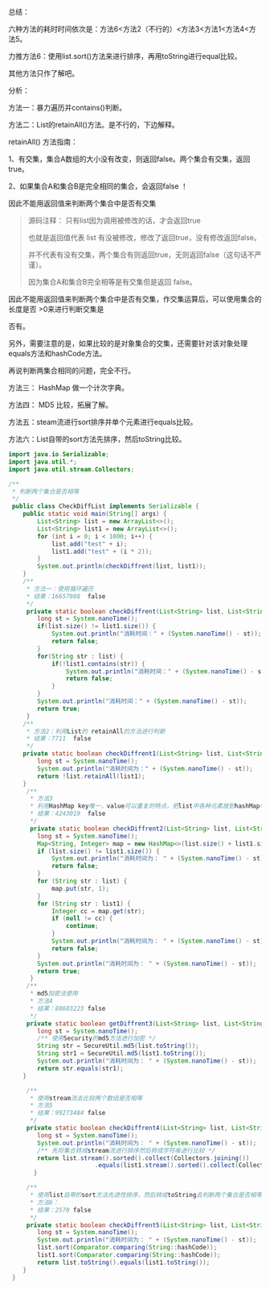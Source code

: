 总结：

六种方法的耗时时间依次是：方法6<方法2（不行的）<方法3<方法1<方法4<方法5。

力推方法6：使用list.sort()方法来进行排序，再用toString进行equal比较。

其他方法只作了解吧。



分析：

方法一：暴力遍历并contains()判断。

方法二：List的retainAll()方法。是不行的，下边解释。

retainAll() 方法指南：

1、有交集，集合A数组的大小没有改变，则返回false。两个集合有交集，返回true。

2、如果集合A和集合B是完全相同的集合，会返回false ！

因此不能用返回值来判断两个集合中是否有交集 

> 源码注释： 只有list因为调用被修改的话，才会返回true 
>
> 也就是返回值代表 list 有没被修改，修改了返回true，没有修改返回false。
>
> 并不代表有没有交集，两个集合有则返回true，无则返回false（这句话不严谨）。
>
> 因为集合A和集合B完全相等是有交集但是返回 false。

因此不能用返回值来判断两个集合中是否有交集，作交集运算后，可以使用集合的长度是否 >0来进行判断交集是

否有。

另外，需要注意的是，如果比较的是对象集合的交集，还需要针对该对象处理equals方法和hashCode方法。



再说判断两集合相同的问题，完全不行。





方法三： HashMap 做一个计次字典。

方法四： MD5 比较，拓展了解。

方法五：steam流进行sort排序并单个元素进行equals比较。

方法六：List自带的sort方法先排序，然后toString比较。



````java
import java.io.Serializable;
import java.util.*;
import java.util.stream.Collectors;

/**
 * 判断两个集合是否相等
 */
 public class CheckDiffList implements Serializable {
    public static void main(String[] args) {
        List<String> list = new ArrayList<>();
        List<String> list1 = new ArrayList<>();
        for (int i = 0; i < 1000; i++) {
            list.add("test" + i);
            list1.add("test" + (i * 2));
        }
        System.out.println(checkDiffrent(list, list1));
    }
    /**
     * 方法一：使用循环遍历
     * 结果：16657988	false
     */
     private static boolean checkDiffrent(List<String> list, List<String> list1) {
        long st = System.nanoTime();
        if(list.size() != list1.size()) {
            System.out.println("消耗时间：" + (System.nanoTime() - st));
            return false;
        }
        for(String str : list) {
            if(!list1.contains(str)) {
                System.out.println("消耗时间：" + (System.nanoTime() - st));
                return false;
            }
        }
        System.out.println("消耗时间：" + (System.nanoTime() - st));
        return true;
     }
    /**
     * 方法2：利用List的 retainAll的方法进行判断
     * 结果：7711  false
     */
    private static boolean checkDiffrent1(List<String> list, List<String> list1) {
        long st = System.nanoTime();
        System.out.println("消耗时间为：" + (System.nanoTime() - st));
        return !list.retainAll(list1);
    }
     /**
      * 方法3
      * 利用HashMap key唯一，value可以重复的特点，把list中各种元素放到hashMap中
      * 结果：4243019	false
      */
      private static boolean checkDiffrent2(List<String> list, List<String> list1) {
        long st = System.nanoTime();
        Map<String, Integer> map = new HashMap<>(list.size() + list1.size());
        if (list.size() != list1.size()) {
            System.out.println("消耗时间为： " + (System.nanoTime() - st));
            return false;
        }
        for (String str : list) {
            map.put(str, 1);
        }
        for (String str : list1) {
            Integer cc = map.get(str);
            if (null != cc) {
                continue;
            }
            System.out.println("消耗时间为： " + (System.nanoTime() - st));
            return false;
        }
        System.out.println("消耗时间为： " + (System.nanoTime() - st));
        return true;
      }
     /**
      * md5加密法使用
      * 方法4
      * 结果：88603223	false
      */
     private static boolean getDiffrent3(List<String> list, List<String> list1) {
        long st = System.nanoTime();
        /** 使用Security的md5方法进行加密 */
        String str = SecureUtil.md5(list.toString());
        String str1 = SecureUtil.md5(list1.toString());
        System.out.println("消耗时间为： " + (System.nanoTime() - st));
        return str.equals(str1);
    }

     /**
      * 使用stream流去比较两个数组是否相等
      * 方法5
      * 结果：99273484	false
      */
     private static boolean checkDiffrent4(List<String> list, List<String> list1) {
        long st = System.nanoTime();
        System.out.println("消耗时间为： " + (System.nanoTime() - st));
        /** 先将集合转成stream流进行排序然后转成字符串进行比较 */
        return list.stream().sorted().collect(Collectors.joining())
                        .equals(list1.stream().sorted().collect(Collectors.joining()));
       }

     /**
      * 使用list自带的sort方法先进性排序，然后转成toString去判断两个集合是否相等
      * 方法6：
	  * 结果：2570	false
      */
     private static boolean checkDiffrent5(List<String> list, List<String> list1) {
        long st = System.nanoTime();
        System.out.println("消耗时间为： " + (System.nanoTime() - st));
        list.sort(Comparator.comparing(String::hashCode));
        list1.sort(Comparator.comparing(String::hashCode));
        return list.toString().equals(list1.toString());
    }
 }
````

